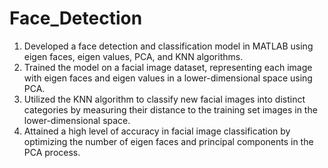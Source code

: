 # Face_Detection
1. Developed a face detection and classification model in MATLAB using eigen faces, eigen values, PCA, and KNN algorithms.
2. Trained the model on a facial image dataset, representing each image with eigen faces and eigen values in a lower-dimensional space using PCA.
3. Utilized the KNN algorithm to classify new facial images into distinct categories by measuring their distance to the training set images in the lower-dimensional space.
4. Attained a high level of accuracy in facial image classification by optimizing the number of eigen faces and principal components in the PCA process.

